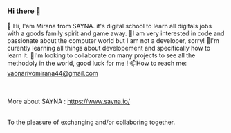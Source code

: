 ### Hi there 👋

👋 Hi, I'am Mirana from SAYNA. it's digital school to learn all digitals jobs with a goods family spirit and game away.
🤔I am very interested in code and passionate about the computer world but I am not a developer, sorry!
🌱I'm curently learning all things about developement and specifically how to learn it.
👯I'm looking to collaborate on many projects to see all the methodoly in the world, good luck for me !
📫How to reach me: vaonarivomirana44@gmail.com

<br><br>
More about SAYNA : https://www.sayna.io/
<br><br>

To the pleasure of exchanging and/or collaboring together.

